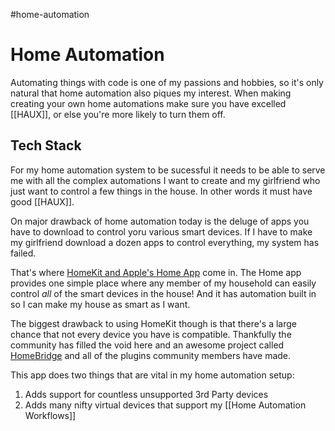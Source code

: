 #home-automation 

# Home Automation

Automating things with code is one of my passions and hobbies, so it's only natural that home automation also piques my interest. When making creating your own home automations make sure you have excelled [[HAUX]], or else you're more likely to turn them off.

## Tech Stack

For my home automation system to be sucessful it needs to be able to serve me with all the complex automations I want to create and my girlfriend who just want to control a few things in the house. In other words it must have good [[HAUX]].

On major drawback of home automation today is the deluge of apps you have to download to control yoru various smart devices. If I have to make my girlfriend download a dozen apps to control everything, my system has failed. 

That's where [HomeKit and Apple's Home App](https://www.apple.com/ios/home/) come in. The Home app provides one simple place where any member of my household can easily control _all_ of the smart devices in the house! And it has automation built in so I can make my house as smart as I want.

The biggest drawback to using HomeKit though is that there's a large chance that not every device you have is compatible. Thankfully the community has filled the void here and an awesome project called [HomeBridge](https://homebridge.io) and all of the plugins community members have made. 

This app does two things that are vital in my home automation setup:

1. Adds support for countless unsupported 3rd Party devices
2. Adds many nifty virtual devices that support my [[Home Automation Workflows]]